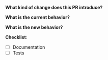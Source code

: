 **What kind of change does this PR introduce?**

**What is the current behavior?**

**What is the new behavior?**

**Checklist**:
- [ ] Documentation
- [ ] Tests
